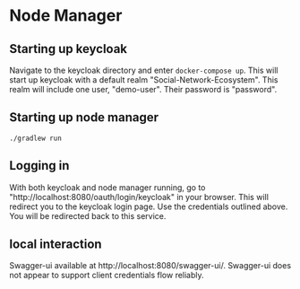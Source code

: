# Node Manager

## Starting up keycloak
Navigate to the keycloak directory and enter `docker-compose up`. This will start up keycloak with a default realm "Social-Network-Ecosystem".
This realm will include one user, "demo-user". Their password is "password".

## Starting up node manager
`./gradlew run`

## Logging in
With both keycloak and node manager running, go to "http://localhost:8080/oauth/login/keycloak" in your browser. This will redirect you to the keycloak login page. Use the credentials outlined above. You will be redirected back to this service.

## local interaction
Swagger-ui available at http://localhost:8080/swagger-ui/. Swagger-ui does not appear to support client credentials flow reliably.